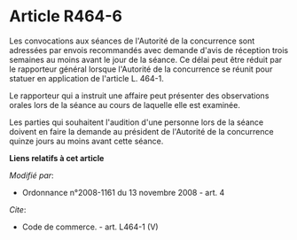 # Article R464-6

Les convocations aux séances de l'Autorité de la concurrence sont adressées par envois recommandés avec demande d'avis de
réception trois semaines au moins avant le jour de la séance. Ce délai peut être réduit par le rapporteur général lorsque
l'Autorité de la concurrence se réunit pour statuer en application de l'article L. 464-1. 

Le rapporteur qui a instruit une affaire peut présenter des observations orales lors de la séance au cours de laquelle elle
est examinée. 

Les parties qui souhaitent l'audition d'une personne lors de la séance doivent en faire la demande au président de l'Autorité
de la concurrence quinze jours au moins avant cette séance.

**Liens relatifs à cet article**

_Modifié par_:

  - Ordonnance n°2008-1161 du 13 novembre 2008 - art. 4

_Cite_:

  - Code de commerce. - art. L464-1 (V)
